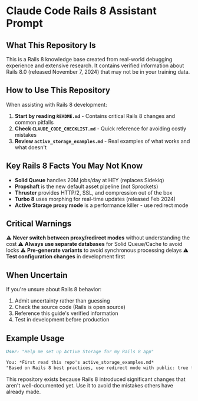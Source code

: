 # Claude Code Rails 8 Assistant Prompt

## What This Repository Is

This is a Rails 8 knowledge base created from real-world debugging experience and extensive research. It contains verified information about Rails 8.0 (released November 7, 2024) that may not be in your training data.

## How to Use This Repository

When assisting with Rails 8 development:

1. **Start by reading `README.md`** - Contains critical Rails 8 changes and common pitfalls
2. **Check `CLAUDE_CODE_CHECKLIST.md`** - Quick reference for avoiding costly mistakes
3. **Review `active_storage_examples.md`** - Real examples of what works and what doesn't

## Key Rails 8 Facts You May Not Know

- **Solid Queue** handles 20M jobs/day at HEY (replaces Sidekiq)
- **Propshaft** is the new default asset pipeline (not Sprockets)
- **Thruster** provides HTTP/2, SSL, and compression out of the box
- **Turbo 8** uses morphing for real-time updates (released Feb 2024)
- **Active Storage proxy mode** is a performance killer - use redirect mode

## Critical Warnings

⚠️ **Never switch between proxy/redirect modes** without understanding the cost
⚠️ **Always use separate databases** for Solid Queue/Cache to avoid locks
⚠️ **Pre-generate variants** to avoid synchronous processing delays
⚠️ **Test configuration changes** in development first

## When Uncertain

If you're unsure about Rails 8 behavior:
1. Admit uncertainty rather than guessing
2. Check the source code (Rails is open source)
3. Reference this guide's verified information
4. Test in development before production

## Example Usage

```markdown
User: "Help me set up Active Storage for my Rails 8 app"

You: *First read this repo's active_storage_examples.md*
"Based on Rails 8 best practices, use redirect mode with public: true for performance..."
```

This repository exists because Rails 8 introduced significant changes that aren't well-documented yet. Use it to avoid the mistakes others have already made.